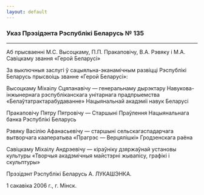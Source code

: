 ```yaml
---
layout: default
---
```


### Указ Прэзідэнта Рэспублікі Беларусь № 135

****

<span class="underline"></span>

Аб прысваенні М.С. Высоцкаму, П.П. Пракаповічу, В.А. Рэвяку і М.А.
Савіцкаму звання «Герой Беларусі»

За выключныя заслугі ў сацыяльна-эканамічным развіцці Рэспублікі
Беларусь прысвоіць званне «Герой Беларусі»:

Высоцкаму Міхаілу Сцяпанавічу — генеральнаму дырэктару
Навукова-інжынернага рэспубліканскага унітарнага
прадпрыемства «Белаўтатрактарабудаванне» Нацыянальнай акадэміі
навук Беларусі

Пракаповічу Пятру Пятровічу — Старшыні Праўлення Нацыянальнага банка
Рэспублікі Беларусь

Рэвяку Васілію Афанасьевічу — старшыні сельскагаспадарчага вытворчага
кааператыва «Прагрэс — Верцялішкі» Гродзенскага раёна

Савіцкаму Міхаілу Андрэевічу — кіраўніку дзяржаўнай установы культуры
«Творчыя акадэмічныя майстэрні жывапісу, графікі і скульптуры»

Прэзідэнт Рэспублікі Беларусь А. ЛУКАШЭНКА.

1 сакавіка 2006 г., г. Мінск.
